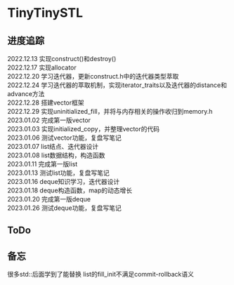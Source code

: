 # TinyTinySTL
## 进度追踪
2022.12.13 实现construct()和destroy()  
2022.12.17 实现allocator  
2022.12.20 学习迭代器，更新construct.h中的迭代器类型萃取  
2022.12.24 学习迭代器的萃取机制，实现iterator_traits以及迭代器的distance和advance方法  
2022.12.28 搭建vector框架  
2022.12.29 实现uninitialized_fill，并将与内存相关的操作收归到memory.h  
2023.01.02 完成第一版vector  
2023.01.03 实现initialized_copy，并整理vector的代码  
2023.01.06 测试vector功能，复盘写笔记  
2023.01.07 list结点、迭代器设计  
2023.01.08 list数据结构，构造函数  
2023.01.11 完成第一版list  
2023.01.13 测试list功能，复盘写笔记  
2023.01.16 deque知识学习，迭代器设计  
2023.01.18 deque构造函数，map的动态增长  
2023.01.20 完成第一版deque  
2023.01.26 测试deque功能，复盘写笔记

## ToDo
 

## 备忘  
很多std::后面学到了能替换
list的fill_init不满足commit-rollback语义  